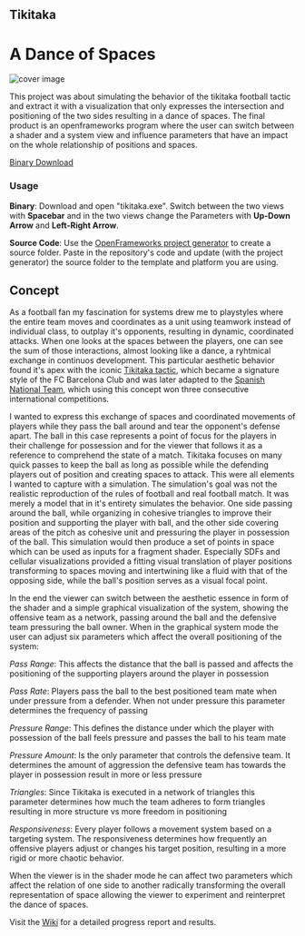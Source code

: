 ## Tikitaka
# A Dance of Spaces

![cover image](./preview.gif)

This project was about simulating the behavior of the tikitaka football tactic and extract it with a visualization that only expresses the intersection and positioning of the two sides resulting in a dance of spaces. The final product is an openframeworks program where the user can switch between a shader and a system view and influence parameters that have an impact on the whole relationship of positions and spaces.

[Binary Download](https://github.com/seb-ctech/tikitaka/releases/tag/v.1.0.0-win64)

### Usage

**Binary**: Download and open "tikitaka.exe". Switch between the two views with **Spacebar** and in the two views change the Parameters with **Up-Down Arrow** and **Left-Right Arrow**.

**Source Code**: Use the [OpenFrameworks project generator](https://openframeworks.cc/learning/01_basics/create_a_new_project/) to create a source folder. Paste in the repository's code and update (with the project generator) the source folder to the template and platform you are using.

## Concept

As a football fan my fascination for systems drew me to playstyles where the entire team moves and coordinates as a unit using teamwork instead of individual class, to outplay it's opponents, resulting in dynamic, coordinated attacks. When one looks at the spaces between the players, one can see the sum of those interactions, almost looking like a dance, a ryhtmical exchange in continuos development. This particular aesthetic behavior found it's apex with the iconic [Tikitaka tactic](https://en.wikipedia.org/wiki/Tiki-taka), which became a signature style of the FC Barcelona Club and was later adapted to the [Spanish National Team](https://www.youtube.com/watch?v=t8xSnPoOyuE), which using this concept won three consecutive international competitions.  

I wanted to express this exchange of spaces and coordinated movements of players while they pass the ball around and tear the opponent's defense apart. The ball in this case represents a point of focus for the players in their challenge for possession and for the viewer that follows it as a reference to comprehend the state of a match. Tikitaka focuses on many quick passes to keep the ball as long as possible while the defending players out of position and creating spaces to attack. This were all elements I wanted to capture with a simulation.
The simulation's goal was not the realistic reproduction of the rules of football and real football match. It was merely a model that in it's entirety simulates the behavior. One side passing around the ball, while organizing in cohesive triangles to improve their position and supporting the player with ball, and the other side covering areas of the pitch as cohesive unit and pressuring the player in possession of the ball. This simulation would then produce a set of points in space which can be used as inputs for a fragment shader. Especially SDFs and cellular visualizations provided a fitting visual translation of player positions transforming to spaces moving and intertwining like a fluid with that of the opposing side, while the ball's position serves as a visual focal point.

In the end the viewer can switch between the aesthetic essence in form of the shader and a simple graphical visualization of the system, showing the offensive team as a network, passing around the ball and the defensive team pressuring the ball owner. When in the graphical system mode the user can adjust six parameters which affect the overall positioning of the system: 

*Pass Range*: This affects the distance that the ball is passed and affects the positioning of the supporting players around the player in possession 

*Pass Rate*: Players pass the ball to the best positioned team mate when under pressure from a defender. When not under pressure this parameter determines the frequency of passing

*Pressure Range*: This defines the distance under which the player with possession of the ball feels pressure and passes the ball to his team mate

*Pressure Amount*: Is the only parameter that controls the defensive team. It determines the amount of aggression the defensive team has towards the player in possession result in more or less pressure

*Triangles*: Since Tikitaka is executed in a network of triangles this parameter determines how much the team adheres to form triangles resulting in more structure vs more freedom in positioning

*Responsiveness*: Every player follows a movement system based on a targeting system. The responsiveness determines how frequently an offensive players adjust or changes his target position, resulting in a more rigid or more chaotic behavior.

When the viewer is in the shader mode he can affect two parameters which affect the relation of one side to another radically transforming the overall representation of space allowing the viewer to experiment and reinterpret the dance of spaces.

Visit the [Wiki](https://github.com/seb-ctech/tikitaka/wiki) for a detailed progress report and results.